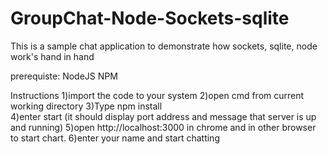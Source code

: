 # GroupChat-Node-Sockets-sqlite
This is a sample chat application to demonstrate how sockets, sqlite, node work's hand in hand

prerequiste:
NodeJS
NPM

Instructions
  1)import the code to your system
  2)open cmd from current working directory
  3)Type npm install  
  4)enter start (it should display port address and message that server is up and running)
  5)open http://localhost:3000 in chrome and in other browser to start chart.
  6)enter your name and start chatting

